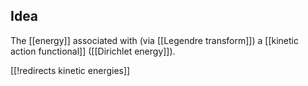
## Idea

The [[energy]] associated with (via [[Legendre transform]]) a [[kinetic action functional]] ([[Dirichlet energy]]).

[[!redirects kinetic energies]]
